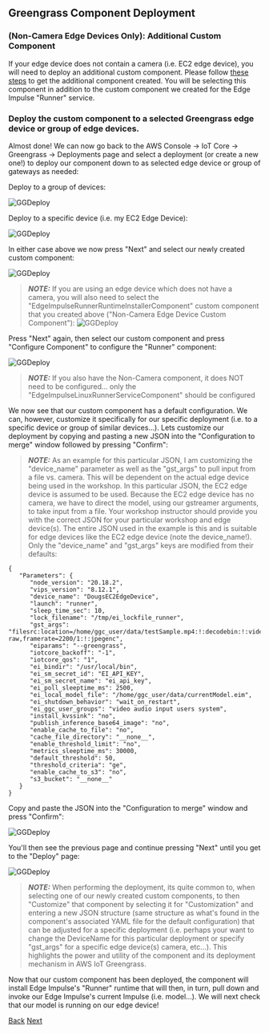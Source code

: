 
## Greengrass Component Deployment

### (Non-Camera Edge Devices Only): Additional Custom Component 

If your edge device does not contain a camera (i.e. EC2 edge device), you will need to deploy an additional custom component. Please follow [these steps](./NonCameraCustomComponent.md) to get the additional component created. You will be selecting this component in addition to the custom component we created for the Edge Impulse "Runner" service. 

### Deploy the custom component to a selected Greengrass edge device or group of edge devices. 

Almost done!  We can now go back to the AWS Console -> IoT Core -> Greengrass -> Deployments page and select a deployment (or create a new one!) to deploy our component down to as selected edge device or group of gateways as needed: 

Deploy to a group of devices:

![GGDeploy](GG_Create_Deployment.png)

Deploy to a specific device (i.e. my EC2 Edge Device):

![GGDeploy](GG_Create_Deployment_2.png)

In either case above we now press "Next" and select our newly created custom component:

![GGDeploy](GG_Create_Deployment_3.png)

>**_NOTE:_**
>If you are using an edge device which does not have a camera, you will also need to select the "EdgeImpulseRunnerRuntimeInstallerComponent" custom component that you created above ("Non-Camera Edge Device Custom Component"):
>![GGDeploy](GG_Create_Deployment_3a.png)

Press "Next" again, then select our custom component and press "Configure Component" to configure the "Runner" component:

![GGDeploy](GG_Create_Deployment_4.png)

>**_NOTE:_**
>If you also have the Non-Camera component, it does NOT need to be configured... only the "EdgeImpulseLinuxRunnerServiceComponent" should be configured

We now see that our custom component has a default configuration. We can, however, customize it specifically for our specific deployment (i.e. to a specific device or group of similar devices...).  Lets customize our deployment by copying and pasting a new JSON into the "Configuration to merge" window followed by pressing "Confirm":

>**_NOTE:_**
>As an example for this particular JSON, I am customizing the "device\_name" parameter as well as the "gst\_args" to pull input from a file vs. camera. This will be dependent on the actual edge device being used in the workshop. In this particular JSON, the EC2 edge device is assumed to be used. Because the EC2 edge device has no camera, we have to direct the model, using our gstreamer arguments, to take input from a file. Your workshop instructor should provide you with the correct JSON for your particular workshop and edge device(s). The entire JSON used in the example is this and is suitable for edge devices like the EC2 edge device (note the device\_name!). Only the "device\_name" and "gst\_args" keys are modified from their defaults:
>
	{     
	   "Parameters": { 
	      "node_version": "20.18.2",
	      "vips_version": "8.12.1",
	      "device_name": "DougsEC2EdgeDevice",
	      "launch": "runner",
	      "sleep_time_sec": 10,
	      "lock_filename": "/tmp/ei_lockfile_runner",
	      "gst_args": "filesrc:location=/home/ggc_user/data/testSample.mp4:!:decodebin:!:videoconvert:!:videorate:!:video/x-raw,framerate=2200/1:!:jpegenc",
	      "eiparams": "--greengrass",
	      "iotcore_backoff": "-1",
	      "iotcore_qos": "1",
	      "ei_bindir": "/usr/local/bin",
	      "ei_sm_secret_id": "EI_API_KEY",
	      "ei_sm_secret_name": "ei_api_key",
	      "ei_poll_sleeptime_ms": 2500,
	      "ei_local_model_file": "/home/ggc_user/data/currentModel.eim",
	      "ei_shutdown_behavior": "wait_on_restart",
	      "ei_ggc_user_groups": "video audio input users system",
	      "install_kvssink": "no",
	      "publish_inference_base64_image": "no",
	      "enable_cache_to_file": "no",
	      "cache_file_directory": "__none__",
	      "enable_threshold_limit": "no",
	      "metrics_sleeptime_ms": 30000,
	      "default_threshold": 50,
	      "threshold_criteria": "ge",
	      "enable_cache_to_s3": "no",
	      "s3_bucket": "__none__" 
	   }  
	}  

Copy and paste the JSON into the "Configuration to merge" window and press "Confirm":

![GGDeploy](GG_Create_Deployment_5.png)

You'll then see the previous page and continue pressing "Next" until you get to the "Deploy" page:

![GGDeploy](GG_Create_Deployment_6.png)

> **_NOTE:_**
>When performing the deployment, its quite common to, when selecting one of our newly created custom components, to then "Customize" that component by selecting it for "Customization" and entering a new JSON structure (same structure as what's found in the component's associated YAML file for the default configuration) that can be adjusted for a specific deployment (i.e. perhaps your want to change the DeviceName for this particular deployment or specify "gst_args" for a specific edge device(s) camera, etc...). This highlights the power and utility of the component and its deployment mechanism in AWS IoT Greengrass.

Now that our custom component has been deployed, the component will install Edge Impulse's "Runner" runtime that will then, in turn, pull down and invoke our Edge Impulse's current Impulse (i.e. model...). We will next check that our model is running on our edge device!



[Back](../5_EdgeImpulseCustomComponentInstallation/EdgeImpulseCustomComponentInstall.md) [Next](../7_Running/Running.md)
